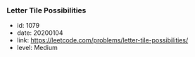 ### Letter Tile Possibilities

* id: 1079
* date: 20200104
* link: https://leetcode.com/problems/letter-tile-possibilities/
* level: Medium
